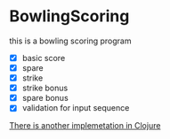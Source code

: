 # BowlingScoring
this is a bowling scoring program
- [x] basic score
- [x] spare
- [x] strike
- [x] strike bonus
- [x] spare bonus
- [x] validation for input sequence

[There is another implemetation in Clojure](https://github.com/qianyan/clojure-bowling)
